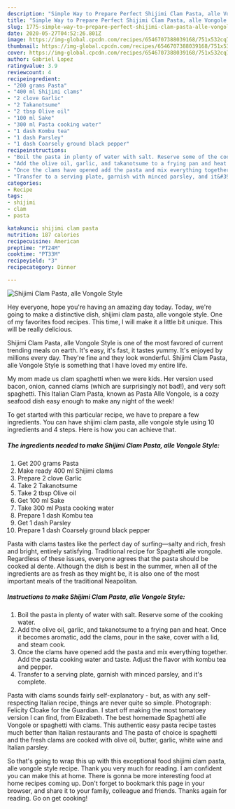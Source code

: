 ```yaml
---
description: "Simple Way to Prepare Perfect Shijimi Clam Pasta, alle Vongole Style"
title: "Simple Way to Prepare Perfect Shijimi Clam Pasta, alle Vongole Style"
slug: 1775-simple-way-to-prepare-perfect-shijimi-clam-pasta-alle-vongole-style
date: 2020-05-27T04:52:26.801Z
image: https://img-global.cpcdn.com/recipes/6546707388039168/751x532cq70/shijimi-clam-pasta-alle-vongole-style-recipe-main-photo.jpg
thumbnail: https://img-global.cpcdn.com/recipes/6546707388039168/751x532cq70/shijimi-clam-pasta-alle-vongole-style-recipe-main-photo.jpg
cover: https://img-global.cpcdn.com/recipes/6546707388039168/751x532cq70/shijimi-clam-pasta-alle-vongole-style-recipe-main-photo.jpg
author: Gabriel Lopez
ratingvalue: 3.9
reviewcount: 4
recipeingredient:
- "200 grams Pasta"
- "400 ml Shijimi clams"
- "2 clove Garlic"
- "2 Takanotsume"
- "2 tbsp Olive oil"
- "100 ml Sake"
- "300 ml Pasta cooking water"
- "1 dash Kombu tea"
- "1 dash Parsley"
- "1 dash Coarsely ground black pepper"
recipeinstructions:
- "Boil the pasta in plenty of water with salt. Reserve some of the cooking water."
- "Add the olive oil, garlic, and takanotsume to a frying pan and heat. Once it becomes aromatic, add the clams, pour in the sake, cover with a lid, and steam cook."
- "Once the clams have opened add the pasta and mix everything together. Add the pasta cooking water and taste. Adjust the flavor with kombu tea and pepper."
- "Transfer to a serving plate, garnish with minced parsley, and it&#39;s complete."
categories:
- Recipe
tags:
- shijimi
- clam
- pasta

katakunci: shijimi clam pasta 
nutrition: 187 calories
recipecuisine: American
preptime: "PT24M"
cooktime: "PT33M"
recipeyield: "3"
recipecategory: Dinner

---
```



![Shijimi Clam Pasta, alle Vongole Style](https://img-global.cpcdn.com/recipes/6546707388039168/751x532cq70/shijimi-clam-pasta-alle-vongole-style-recipe-main-photo.jpg)

Hey everyone, hope you're having an amazing day today. Today, we're going to make a distinctive dish, shijimi clam pasta, alle vongole style. One of my favorites food recipes. This time, I will make it a little bit unique. This will be really delicious.

Shijimi Clam Pasta, alle Vongole Style is one of the most favored of current trending meals on earth. It's easy, it's fast, it tastes yummy. It's enjoyed by millions every day. They're fine and they look wonderful. Shijimi Clam Pasta, alle Vongole Style is something that I have loved my entire life.

My mom made us clam spaghetti when we were kids. Her version used bacon, onion, canned clams (which are surprisingly not bad!), and very soft spaghetti. This Italian Clam Pasta, known as Pasta Alle Vongole, is a cozy seafood dish easy enough to make any night of the week!


To get started with this particular recipe, we have to prepare a few ingredients. You can have shijimi clam pasta, alle vongole style using 10 ingredients and 4 steps. Here is how you can achieve that.

<!--inarticleads1-->

##### The ingredients needed to make Shijimi Clam Pasta, alle Vongole Style:

1. Get 200 grams Pasta
1. Make ready 400 ml Shijimi clams
1. Prepare 2 clove Garlic
1. Take 2 Takanotsume
1. Take 2 tbsp Olive oil
1. Get 100 ml Sake
1. Take 300 ml Pasta cooking water
1. Prepare 1 dash Kombu tea
1. Get 1 dash Parsley
1. Prepare 1 dash Coarsely ground black pepper


Pasta with clams tastes like the perfect day of surfing—salty and rich, fresh and bright, entirely satisfying. Traditional recipe for Spaghetti alle vongole. Regardless of these issues, everyone agrees that the pasta should be cooked al dente. Although the dish is best in the summer, when all of the ingredients are as fresh as they might be, it is also one of the most important meals of the traditional Neapolitan. 

<!--inarticleads2-->

##### Instructions to make Shijimi Clam Pasta, alle Vongole Style:

1. Boil the pasta in plenty of water with salt. Reserve some of the cooking water.
1. Add the olive oil, garlic, and takanotsume to a frying pan and heat. Once it becomes aromatic, add the clams, pour in the sake, cover with a lid, and steam cook.
1. Once the clams have opened add the pasta and mix everything together. Add the pasta cooking water and taste. Adjust the flavor with kombu tea and pepper.
1. Transfer to a serving plate, garnish with minced parsley, and it&#39;s complete.


Pasta with clams sounds fairly self-explanatory - but, as with any self-respecting Italian recipe, things are never quite so simple. Photograph: Felicity Cloake for the Guardian. I start off making the most tomatoey version I can find, from Elizabeth. The best homemade Spaghetti alle Vongole or spaghetti with clams. This authentic easy pasta recipe tastes much better than Italian restaurants and The pasta of choice is spaghetti and the fresh clams are cooked with olive oil, butter, garlic, white wine and Italian parsley. 

So that's going to wrap this up with this exceptional food shijimi clam pasta, alle vongole style recipe. Thank you very much for reading. I am confident you can make this at home. There is gonna be more interesting food at home recipes coming up. Don't forget to bookmark this page in your browser, and share it to your family, colleague and friends. Thanks again for reading. Go on get cooking!
